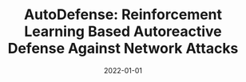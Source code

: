 ---
title: "AutoDefense: Reinforcement Learning Based Autoreactive Defense Against Network Attacks"
collection: publications
permalink: /publication/2022-01-01-AutoDefense-Reinforcement-Learning-Based-Autoreactive-Defense-Against-Network-Attacks
date: 2022-01-01
venue: 'In the proceedings of 10th IEEE Conference on Communications and Network Security, CNS 2022, Austin, TX, USA, October 3-5, 2022'
paperurl: 'https://doi.org/10.1109/CNS56114.2022.9947232'
citation: ' Yu Mi,  David Mohaisen,  An Wang, &quot;AutoDefense: Reinforcement Learning Based Autoreactive Defense Against Network Attacks.&quot; In the proceedings of 10th IEEE Conference on Communications and Network Security, CNS 2022, Austin, TX, USA, October 3-5, 2022, 2022.'
---